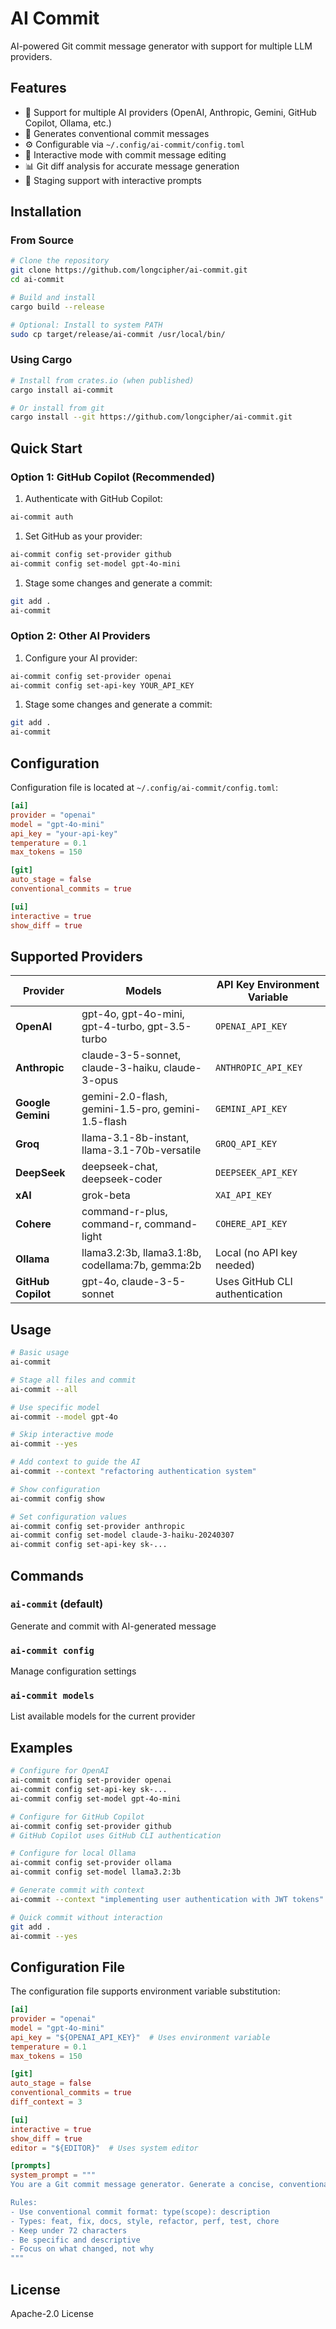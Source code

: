 # AI Commit

AI-powered Git commit message generator with support for multiple LLM providers.

## Features

- 🤖 Support for multiple AI providers (OpenAI, Anthropic, Gemini, GitHub Copilot, Ollama, etc.)
- 📝 Generates conventional commit messages
- ⚙️ Configurable via `~/.config/ai-commit/config.toml`
- 🔄 Interactive mode with commit message editing
- 📊 Git diff analysis for accurate message generation
- 🎯 Staging support with interactive prompts

## Installation

### From Source

```bash
# Clone the repository
git clone https://github.com/longcipher/ai-commit.git
cd ai-commit

# Build and install
cargo build --release

# Optional: Install to system PATH
sudo cp target/release/ai-commit /usr/local/bin/
```

### Using Cargo

```bash
# Install from crates.io (when published)
cargo install ai-commit

# Or install from git
cargo install --git https://github.com/longcipher/ai-commit.git
```

## Quick Start

### Option 1: GitHub Copilot (Recommended)

1. Authenticate with GitHub Copilot:

```bash
ai-commit auth
```

1. Set GitHub as your provider:

```bash
ai-commit config set-provider github
ai-commit config set-model gpt-4o-mini
```

1. Stage some changes and generate a commit:

```bash
git add .
ai-commit
```

### Option 2: Other AI Providers

1. Configure your AI provider:

```bash
ai-commit config set-provider openai
ai-commit config set-api-key YOUR_API_KEY
```

1. Stage some changes and generate a commit:

```bash
git add .
ai-commit
```

## Configuration

Configuration file is located at `~/.config/ai-commit/config.toml`:

```toml
[ai]
provider = "openai"
model = "gpt-4o-mini"
api_key = "your-api-key"
temperature = 0.1
max_tokens = 150

[git]
auto_stage = false
conventional_commits = true

[ui]
interactive = true
show_diff = true
```

## Supported Providers

| Provider | Models | API Key Environment Variable |
|----------|--------|------------------------------|
| **OpenAI** | gpt-4o, gpt-4o-mini, gpt-4-turbo, gpt-3.5-turbo | `OPENAI_API_KEY` |
| **Anthropic** | claude-3-5-sonnet, claude-3-haiku, claude-3-opus | `ANTHROPIC_API_KEY` |
| **Google Gemini** | gemini-2.0-flash, gemini-1.5-pro, gemini-1.5-flash | `GEMINI_API_KEY` |
| **Groq** | llama-3.1-8b-instant, llama-3.1-70b-versatile | `GROQ_API_KEY` |
| **DeepSeek** | deepseek-chat, deepseek-coder | `DEEPSEEK_API_KEY` |
| **xAI** | grok-beta | `XAI_API_KEY` |
| **Cohere** | command-r-plus, command-r, command-light | `COHERE_API_KEY` |
| **Ollama** | llama3.2:3b, llama3.1:8b, codellama:7b, gemma:2b | Local (no API key needed) |
| **GitHub Copilot** | gpt-4o, claude-3-5-sonnet | Uses GitHub CLI authentication |

## Usage

```bash
# Basic usage
ai-commit

# Stage all files and commit
ai-commit --all

# Use specific model
ai-commit --model gpt-4o

# Skip interactive mode
ai-commit --yes

# Add context to guide the AI
ai-commit --context "refactoring authentication system"

# Show configuration
ai-commit config show

# Set configuration values
ai-commit config set-provider anthropic
ai-commit config set-model claude-3-haiku-20240307
ai-commit config set-api-key sk-...
```

## Commands

### `ai-commit` (default)

Generate and commit with AI-generated message

### `ai-commit config`

Manage configuration settings

### `ai-commit models`

List available models for the current provider

## Examples

```bash
# Configure for OpenAI
ai-commit config set-provider openai
ai-commit config set-api-key sk-...
ai-commit config set-model gpt-4o-mini

# Configure for GitHub Copilot
ai-commit config set-provider github
# GitHub Copilot uses GitHub CLI authentication

# Configure for local Ollama
ai-commit config set-provider ollama
ai-commit config set-model llama3.2:3b

# Generate commit with context
ai-commit --context "implementing user authentication with JWT tokens"

# Quick commit without interaction
git add .
ai-commit --yes
```

## Configuration File

The configuration file supports environment variable substitution:

```toml
[ai]
provider = "openai"
model = "gpt-4o-mini"
api_key = "${OPENAI_API_KEY}"  # Uses environment variable
temperature = 0.1
max_tokens = 150

[git]
auto_stage = false
conventional_commits = true
diff_context = 3

[ui]
interactive = true
show_diff = true
editor = "${EDITOR}"  # Uses system editor

[prompts]
system_prompt = """
You are a Git commit message generator. Generate a concise, conventional commit message based on the provided git diff.

Rules:
- Use conventional commit format: type(scope): description
- Types: feat, fix, docs, style, refactor, perf, test, chore
- Keep under 72 characters
- Be specific and descriptive
- Focus on what changed, not why
"""
```

## License

Apache-2.0 License
